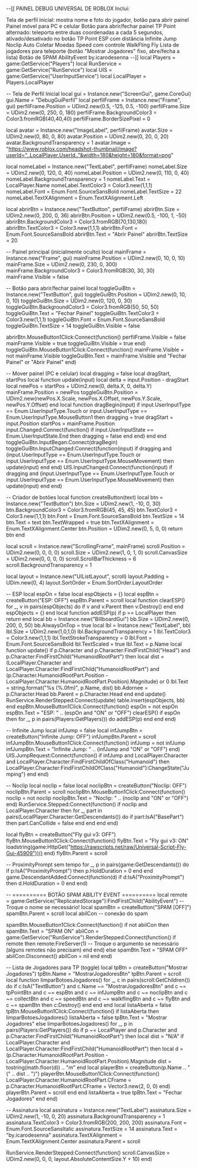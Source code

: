 --[[ PAINEL DEBUG UNIVERSAL DE ROBLOX Inclui:

Tela de perfil inicial: mostra nome e foto do jogador, botão para abrir painel
Painel móvel para PC e celular
Botão para abrir/fechar painel
TP Point alternado: teleporta entre duas coordenadas a cada 5 segundos, ativado/desativado no botão TP Point
ESP com distância
Infinite Jump
Noclip
Auto Coletar Moedas
Speed com controle
WalkFling
Fly
Lista de jogadores para teleporte (botão "Mostrar Jogadores" fixo, abre/fecha a lista)
Botão de SPAM AbilityEvent
by.icarodesenna --]]
local Players = game:GetService("Players") local RunService = game:GetService("RunService") local UIS = game:GetService("UserInputService") local LocalPlayer = Players.LocalPlayer

-- Tela de Perfil Inicial
local gui = Instance.new("ScreenGui", game.CoreGui) gui.Name = "DebugGuiPerfil"
local perfilFrame = Instance.new("Frame", gui)
perfilFrame.Position = UDim2.new(0.5, -125, 0.5, -100)
perfilFrame.Size = UDim2.new(0, 250, 0, 180)
perfilFrame.BackgroundColor3 = Color3.fromRGB(40,40,40)
perfilFrame.BorderSizePixel = 0

local avatar = Instance.new("ImageLabel", perfilFrame)
avatar.Size = UDim2.new(0, 80, 0, 80) avatar.Position = UDim2.new(0, 20, 0, 20)
avatar.BackgroundTransparency = 1
avatar.Image = "https://www.roblox.com/headshot-thumbnail/image?userId="..LocalPlayer.UserId.."&width=180&height=180&format=png"

local nomeLabel = Instance.new("TextLabel", perfilFrame)
nomeLabel.Size = UDim2.new(0, 120, 0, 40) nomeLabel.Position = UDim2.new(0, 110, 0, 40)
nomeLabel.BackgroundTransparency = 1 nomeLabel.Text = LocalPlayer.Name
nomeLabel.TextColor3 = Color3.new(1,1,1) nomeLabel.Font = Enum.Font.SourceSansBold
nomeLabel.TextSize = 22 nomeLabel.TextXAlignment = Enum.TextXAlignment.Left

local abrirBtn = Instance.new("TextButton", perfilFrame)
abrirBtn.Size = UDim2.new(0, 200, 0, 36) abrirBtn.Position = UDim2.new(0.5, -100, 1, -50)
abrirBtn.BackgroundColor3 = Color3.fromRGB(70,130,180) abrirBtn.TextColor3 = Color3.new(1,1,1)
abrirBtn.Font = Enum.Font.SourceSansBold abrirBtn.Text = "Abrir Painel" abrirBtn.TextSize = 20

-- Painel principal (inicialmente oculto)
local mainFrame = Instance.new("Frame", gui)
mainFrame.Position = UDim2.new(0, 10, 0, 10)
mainFrame.Size = UDim2.new(0, 230, 0, 300)
mainFrame.BackgroundColor3 = Color3.fromRGB(30, 30, 30)
mainFrame.Visible = false

-- Botão para abrir/fechar painel
local toggleGuiBtn = Instance.new("TextButton", gui)
toggleGuiBtn.Position = UDim2.new(0, 10, 0, 10)
toggleGuiBtn.Size = UDim2.new(0, 120, 0, 30)
toggleGuiBtn.BackgroundColor3 = Color3.fromRGB(50, 50, 50)
toggleGuiBtn.Text = "Fechar Painel" toggleGuiBtn.TextColor3 = Color3.new(1,1,1)
toggleGuiBtn.Font = Enum.Font.SourceSansBold toggleGuiBtn.TextSize = 14 toggleGuiBtn.Visible = false

abrirBtn.MouseButton1Click:Connect(function()
    perfilFrame.Visible = false mainFrame.Visible = true toggleGuiBtn.Visible = true
end)
toggleGuiBtn.MouseButton1Click:Connect(function()
    mainFrame.Visible = not mainFrame.Visible
    toggleGuiBtn.Text = mainFrame.Visible and "Fechar Painel" or "Abrir Painel"
end)

-- Mover painel (PC e celular)
local dragging = false local dragStart, startPos
local function update(input)
    local delta = input.Position - dragStart
    local newPos = startPos + UDim2.new(0, delta.X, 0, delta.Y)
    mainFrame.Position = newPos toggleGuiBtn.Position = UDim2.new(newPos.X.Scale, newPos.X.Offset, newPos.Y.Scale, newPos.Y.Offset)
end
local function dragBegin(input)
    if input.UserInputType == Enum.UserInputType.Touch or input.UserInputType == Enum.UserInputType.MouseButton1 then
        dragging = true dragStart = input.Position startPos = mainFrame.Position
        input.Changed:Connect(function() if input.UserInputState == Enum.UserInputState.End then dragging = false end end)
    end
end
toggleGuiBtn.InputBegan:Connect(dragBegin)
toggleGuiBtn.InputChanged:Connect(function(input)
    if dragging and (input.UserInputType == Enum.UserInputType.Touch or input.UserInputType == Enum.UserInputType.MouseMovement) then update(input) end
end)
UIS.InputChanged:Connect(function(input)
    if dragging and (input.UserInputType == Enum.UserInputType.Touch or input.UserInputType == Enum.UserInputType.MouseMovement) then update(input) end
end)

-- Criador de botões
local function createButton(text)
    local btn = Instance.new("TextButton")
    btn.Size = UDim2.new(1, -10, 0, 30)
    btn.BackgroundColor3 = Color3.fromRGB(45, 45, 45)
    btn.TextColor3 = Color3.new(1,1,1)
    btn.Font = Enum.Font.SourceSansBold btn.TextSize = 14
    btn.Text = text btn.TextWrapped = true
    btn.TextXAlignment = Enum.TextXAlignment.Center
    btn.Position = UDim2.new(0, 5, 0, 0)
    return btn
end

local scroll = Instance.new("ScrollingFrame", mainFrame)
scroll.Position = UDim2.new(0, 0, 0, 0)
scroll.Size = UDim2.new(1, 0, 1, 0)
scroll.CanvasSize = UDim2.new(0, 0, 0, 0)
scroll.ScrollBarThickness = 6 scroll.BackgroundTransparency = 1

local layout = Instance.new("UIListLayout", scroll)
layout.Padding = UDim.new(0, 4) layout.SortOrder = Enum.SortOrder.LayoutOrder

-- ESP
local espOn = false local espObjects = {}
local espBtn = createButton("ESP: OFF") espBtn.Parent = scroll
local function clearESP() for _, v in pairs(espObjects) do if v and v.Parent then v:Destroy() end end espObjects = {} end
local function addESP(p)
    if p == LocalPlayer then return end
    local bb = Instance.new("BillboardGui")
    bb.Size = UDim2.new(0, 200, 0, 50) bb.AlwaysOnTop = true
    local lbl = Instance.new("TextLabel", bb)
    lbl.Size = UDim2.new(1,0,1,0) lbl.BackgroundTransparency = 1 lbl.TextColor3 = Color3.new(1,1,1)
    lbl.TextStrokeTransparency = 0 lbl.Font = Enum.Font.SourceSansBold lbl.TextScaled = true lbl.Text = p.Name
    local function update()
        if p.Character and p.Character:FindFirstChild("Head") and p.Character:FindFirstChild("HumanoidRootPart") then
            local dist = (LocalPlayer.Character and LocalPlayer.Character:FindFirstChild("HumanoidRootPart") and (p.Character.HumanoidRootPart.Position - LocalPlayer.Character.HumanoidRootPart.Position).Magnitude) or 0
            lbl.Text = string.format("%s (%.0fm)", p.Name, dist)
            bb.Adornee = p.Character.Head bb.Parent = p.Character.Head
        end
    end
    update() RunService.RenderStepped:Connect(update) table.insert(espObjects, bb)
end
espBtn.MouseButton1Click:Connect(function()
    espOn = not espOn espBtn.Text = "ESP: " .. (espOn and "ON" or "OFF")
    clearESP() if espOn then for _, p in pairs(Players:GetPlayers()) do addESP(p) end end
end)

-- Infinite Jump
local infJump = false
local infJumpBtn = createButton("Infinite Jump: OFF") infJumpBtn.Parent = scroll
infJumpBtn.MouseButton1Click:Connect(function()
    infJump = not infJump
    infJumpBtn.Text = "Infinite Jump: " .. (infJump and "ON" or "OFF")
end)
UIS.JumpRequest:Connect(function()
    if infJump and LocalPlayer.Character and LocalPlayer.Character:FindFirstChildOfClass("Humanoid") then
        LocalPlayer.Character:FindFirstChildOfClass("Humanoid"):ChangeState("Jumping")
    end
end)

-- Noclip
local noclip = false
local noclipBtn = createButton("Noclip: OFF") noclipBtn.Parent = scroll
noclipBtn.MouseButton1Click:Connect(function()
    noclip = not noclip
    noclipBtn.Text = "Noclip: " .. (noclip and "ON" or "OFF")
end)
RunService.Stepped:Connect(function()
    if noclip and LocalPlayer.Character then
        for _, part in pairs(LocalPlayer.Character:GetDescendants()) do
            if part:IsA("BasePart") then part.CanCollide = false end
        end
    end
end)

local flyBtn = createButton("Fly gui v3: OFF")
flyBtn.MouseButton1Click:Connect(function()
    flyBtn.Text = "Fly gui v3: ON"
    loadstring(game:HttpGet("https://rawscripts.net/raw/Universal-Script-Fly-Gui-45909"))()
end)
flyBtn.Parent = scroll

-- ProximityPrompt sem tempo
for _, p in pairs(game:GetDescendants()) do
	if p:IsA("ProximityPrompt") then
		p.HoldDuration = 0
	end
end
game.DescendantAdded:Connect(function(d)
	if d:IsA("ProximityPrompt") then
		d.HoldDuration = 0
	end
end)

-- ========== BOTÃO SPAM ABILITY EVENT ==========
local remote = game:GetService("ReplicatedStorage"):FindFirstChild("AbilityEvent") -- Troque o nome se necessário!
local spamBtn = createButton("SPAM [OFF]")
spamBtn.Parent = scroll
local abilCon -- conexão do spam

spamBtn.MouseButton1Click:Connect(function()
    if not abilCon then
        spamBtn.Text = "SPAM ON"
        abilCon = game:GetService("RunService").RenderStepped:Connect(function()
            if remote then
                remote:FireServer(1) -- Troque o argumento se necessário (alguns remotes não precisam)
            end
        end)
    else
        spamBtn.Text = "SPAM OFF"
        abilCon:Disconnect()
        abilCon = nil
    end
end)

-- Lista de Jogadores para TP (toggle)
local tpBtn = createButton("Mostrar Jogadores") tpBtn.Name = "MostrarJogadoresBtn" tpBtn.Parent = scroll
local function limparBotoesJogadores()
    for _, c in pairs(scroll:GetChildren()) do
        if c:IsA("TextButton") and c.Name ~= "MostrarJogadoresBtn" and c ~= tpPointBtn and c ~= espBtn and c ~= infJumpBtn and c ~= noclipBtn and c ~= collectBtn and c ~= speedBtn and c ~= walkflingBtn and c ~= flyBtn and c ~= spamBtn then
            c:Destroy()
        end
    end
end
local listaAberta = false
tpBtn.MouseButton1Click:Connect(function()
    if listaAberta then
        limparBotoesJogadores() listaAberta = false tpBtn.Text = "Mostrar Jogadores"
    else
        limparBotoesJogadores()
        for _, p in pairs(Players:GetPlayers()) do
            if p ~= LocalPlayer and p.Character and p.Character:FindFirstChild("HumanoidRootPart") then
                local dist = "N/A"
                if LocalPlayer.Character and LocalPlayer.Character:FindFirstChild("HumanoidRootPart") then
                    local d = (p.Character.HumanoidRootPart.Position - LocalPlayer.Character.HumanoidRootPart.Position).Magnitude
                    dist = tostring(math.floor(d)) .. "m"
                end
                local playerBtn = createButton(p.Name .. " (" .. dist .. ")")
                playerBtn.MouseButton1Click:Connect(function()
                    LocalPlayer.Character.HumanoidRootPart.CFrame = p.Character.HumanoidRootPart.CFrame + Vector3.new(2, 0, 0)
                end)
                playerBtn.Parent = scroll
            end
        end
        listaAberta = true tpBtn.Text = "Fechar Jogadores"
    end
end)

-- Assinatura
local assinatura = Instance.new("TextLabel")
assinatura.Size = UDim2.new(1, -10, 0, 20)
assinatura.BackgroundTransparency = 1
assinatura.TextColor3 = Color3.fromRGB(200, 200, 200)
assinatura.Font = Enum.Font.SourceSansItalic assinatura.TextSize = 14
assinatura.Text = "by.icarodesenna" assinatura.TextXAlignment = Enum.TextXAlignment.Center assinatura.Parent = scroll

RunService.RenderStepped:Connect(function()
    scroll.CanvasSize = UDim2.new(0, 0, 0, layout.AbsoluteContentSize.Y + 10)
end)
